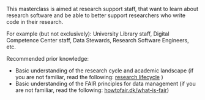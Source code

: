 This masterclass is aimed at research support staff, that want to learn about research software and be able to better support researchers who write code in their research. 

For example (but not exclusively): University Library staff, Digital Competence Center staff, Data Stewards, Research Software Engineers, etc.

Recommended prior knowledge:
- Basic understanding of the research cycle and academic landscape (if you are not familiar, read the following: [research lifecycle](https://researchdata.princeton.edu/research-lifecycle-guide/research-lifecycle-guide) )
- Basic understanding of the FAIR principles for data management (if you are not familiar, read the following: [howtofair.dk/what-is-fair](https://howtofair.dk/what-is-fair))

